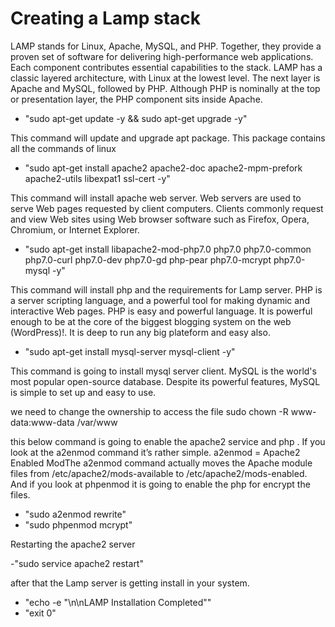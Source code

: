 # Creating a Lamp stack

LAMP stands for Linux, Apache, MySQL, and PHP. Together, they provide a proven set of software for delivering high-performance web applications. Each component contributes essential capabilities to the stack. LAMP has a classic layered architecture, with Linux at the lowest level. The next layer is Apache and MySQL, followed by PHP. Although PHP is nominally at the top or presentation layer, the PHP component sits inside Apache.

- "sudo apt-get update -y && sudo apt-get upgrade -y"

This command will update and upgrade apt package. This package contains all the commands of linux

- "sudo apt-get install apache2 apache2-doc apache2-mpm-prefork apache2-utils libexpat1 ssl-cert -y"

This command will install apache web server. Web servers are used to serve Web pages requested by client computers. Clients commonly request and view Web sites using Web browser software such as Firefox, Opera, Chromium, or Internet Explorer.

- "sudo apt-get install libapache2-mod-php7.0 php7.0 php7.0-common php7.0-curl php7.0-dev php7.0-gd php-pear php7.0-mcrypt php7.0-mysql -y"

This command will install php and the requirements for Lamp server. PHP is a server scripting language, and a powerful tool for making dynamic and interactive Web pages. PHP is easy and powerful language. It is powerful enough to be at the core of the biggest blogging system on the web (WordPress)!. It is deep to run any big plateform and easy also.

- "sudo apt-get install mysql-server mysql-client -y"

This command is going to install mysql server client. MySQL is the world's most popular open-source database. Despite its powerful features, MySQL is simple to set up and easy to use.

we need to change the ownership to access the file
sudo chown -R www-data:www-data /var/www

this below command is going to enable the  apache2 service and php . If you look at the a2enmod command it’s rather simple. a2enmod = Apache2 Enabled ModThe a2enmod command actually moves the Apache module files from /etc/apache2/mods-available to /etc/apache2/mods-enabled. And if you look at phpenmod it is going to enable the php for encrypt the files.
- "sudo a2enmod rewrite"
- "sudo phpenmod mcrypt"

Restarting the apache2 server

-"sudo service apache2 restart"

after that the Lamp server is getting install in your system. 
- "echo -e "\n\nLAMP Installation Completed""
- "exit 0"
